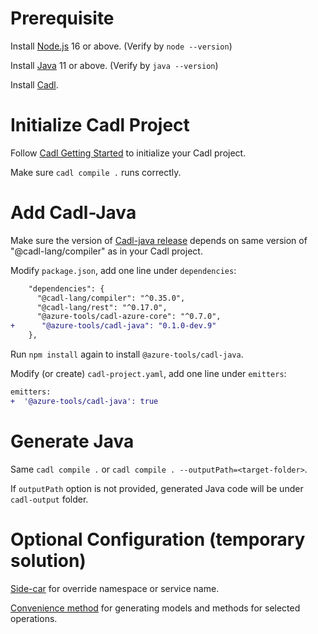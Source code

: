 # Prerequisite

Install [Node.js](https://nodejs.org/en/download/) 16 or above. (Verify by `node --version`)

Install [Java](https://docs.microsoft.com/en-us/java/openjdk/download) 11 or above. (Verify by `java --version`)

Install [Cadl](https://github.com/microsoft/cadl/).

# Initialize Cadl Project

Follow [Cadl Getting Started](https://github.com/microsoft/cadl/#using-node--npm) to initialize your Cadl project.

Make sure `cadl compile .` runs correctly.

# Add Cadl-Java

Make sure the version of [Cadl-java release](https://github.com/Azure/autorest.java/releases) depends on same version of "@cadl-lang/compiler" as in your Cadl project.

Modify `package.json`, add one line under `dependencies`:
```diff
    "dependencies": {
      "@cadl-lang/compiler": "^0.35.0",
      "@cadl-lang/rest": "^0.17.0",
      "@azure-tools/cadl-azure-core": "^0.7.0",
+      "@azure-tools/cadl-java": "0.1.0-dev.9"
    },
```

Run `npm install` again to install `@azure-tools/cadl-java`.

Modify (or create) `cadl-project.yaml`, add one line under `emitters`:
```diff
emitters:
+  '@azure-tools/cadl-java': true
```

# Generate Java

Same `cadl compile .` or `cadl compile . --outputPath=<target-folder>`.

If `outputPath` option is not provided, generated Java code will be under `cadl-output` folder.

# Optional Configuration (temporary solution)

[Side-car](https://github.com/Azure/autorest.java/wiki/Cadl-to-Java#side-car-design-changes-expected) for override namespace or service name.

[Convenience method](https://github.com/Azure/autorest.java/wiki/Cadl-to-Java#models-for-convenience-method-design-changes-expected) for generating models and methods for selected operations.
